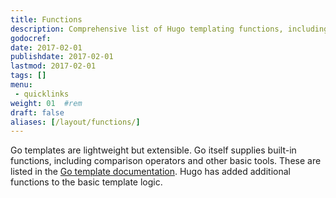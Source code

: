 ```yaml
---
title: Functions
description: Comprehensive list of Hugo templating functions, including basic and advanced usage examples.
godocref:
date: 2017-02-01
publishdate: 2017-02-01
lastmod: 2017-02-01
tags: []
menu:
 - quicklinks
weight: 01	#rem
draft: false
aliases: [/layout/functions/]
---
```


Go templates are lightweight but extensible. Go itself supplies built-in functions, including comparison operators and other basic tools. These are listed in the [Go template documentation][gofuncs]. Hugo has added additional functions to the basic template logic.

[gofuncs]: http://golang.org/pkg/text/template/#hdr-Functions
